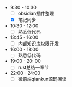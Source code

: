 - 9:30 - 10:30
    - [ ] obsidian插件整理
    - [x] 笔记同步
- 10:30 - 12:00
    - [ ] 熟悉低代码
- 13:45 - 16:00
    - [ ] 内部知识库权限开发
- 16:00 - 18:00
    - [ ] 熟悉低代码
- 19:00 - 20: 00
    - [ ] rust总结一章节
- 22:00 - 24:00
    - [ ]  微前端qiankun源码阅读
